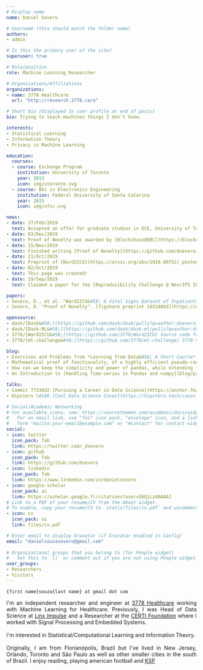 ```yaml
---
# Display name
name: Daniel Severo

# Username (this should match the folder name)
authors:
- admin

# Is this the primary user of the site?
superuser: true

# Role/position
role: Machine Learning Researcher

# Organizations/Affiliations
organizations:
- name: 3778 Healthcare
  url: "http://research.3778.care"

# Short bio (displayed in user profile at end of posts)
bio: Trying to teach machines things I don't know.

interests:
- Statistical Learning
- Information Theory
- Privacy in Machine Learning

education:
  courses:
  - course: Exchange Program
    institution: University of Toronto
    year: 2013
    icon: img/utoronto.svg
  - course: BSc in Electronics Engineering
    institution: Federal University of Santa Catarina
    year: 2015
    icon: img/ufsc.svg

news:
- date: 27/Feb/2019
  text: Accepted an offer for graduate studies in ECE, University of Toronto!
- date: 03/Dec/2019
  text: Proof of Novelty was awarded by [Blockchain@UBC](https://blockchain.ubc.ca/news/virtual-design-challenge-authenticating-and-protecting-full-motion-videos)!
- date: 15/Nov/2019
  text: Finished writing [Proof of Novelty](https://github.com/dsevero/Proof-of-Novelty).
- date: 21/Oct/2019
  text: Preprint of [Ward2ICU](https://arxiv.org/abs/1910.00752) posted on arXiv.
- date: 02/Oct/2019
  text: This page was created!
- date: 19/Sep/2019
  text: Claimed a paper for the [Reproducibility Challenge @ NeurIPS 2019](https://reproducibility-challenge.github.io/neurips2019/)

papers:
- Severo, D., et al. "Ward2ICU&#58; A Vital Signs Dataset of Inpatients from the General Ward." [arXiv preprint arXiv&#58;1910.00752 (2019)](https://arxiv.org/abs/1910.00752).
- Severo, D. "Proof of Novelty". [figshare preprint 10324883](https://doi.org/10.6084/m9.figshare.10324883.v1)

opensource:
- dask/[Dask&#58;](https://github.com/dask/dask/pulls?q=author:dsevero) Parallel computing with task scheduling
- dask/[Dask-ML&#58;](https://github.com/dask/dask-ml/pulls?q=author:dsevero) Scalable Machine Learn with Dask
- 3778/[Ward2ICU&#58;](https://github.com/3778/Ward2ICU) Source code for [arXiv preprint arXiv&#58;1910.00752 (2019)](https://arxiv.org/abs/1910.00752).
- 3778/[ml-challenge&#58;](https://github.com/3778/ml-challenge) 3778's Machine Learning Challenge.

blog:
- Exercises and Problems from *Learning from Data&#58; A Short Course* ([Problem 1.17](blog/lfd-p17))
- Mathematical proof of functionality, of a highly efficient pseudo-random number generator&#58; [The Ziggurat Method](https://github.com/dsevero/A-Report-on-the-Ziggurat-Method)
- How can we keep the simplicity and power of pandas, while extending it to be out-of-core and parallel? [Ad hoc Big Data Analysis with Dask](blog/dask)
- An Introduction to [Handling Time-series in Pandas and numpy](blog/pandas)

talks:
- Commit 77338d2 [Pursuing a Career in Data Science](https://anchor.fm/codenationdev/episodes/77338d2---Seguindo-carreira-em-Data-Science-eal947) (pt-BR)
- Hipsters \#106 [Cool Data Science Cases](https://hipsters.tech/casos-bacanas-de-data-science-hipsters-106/) (pt-BR)

# Social/Academic Networking
# For available icons, see: https://sourcethemes.com/academic/docs/widgets/#icons
#   For an email link, use "fas" icon pack, "envelope" icon, and a link in the
#   form "mailto:your-email@example.com" or "#contact" for contact widget.
social:
- icon: twitter
  icon_pack: fab
  link: https://twitter.com/_dsevero
- icon: github
  icon_pack: fab
  link: https://github.com/dsevero
- icon: linkedin
  icon_pack: fab
  link: https://www.linkedin.com/in/danielsevero
- icon: google-scholar
  icon_pack: ai
  link: https://scholar.google.fr/citations?user=5bQjLz4AAAAJ
# Link to a PDF of your resume/CV from the About widget.
# To enable, copy your resume/CV to `static/files/cv.pdf` and uncomment the lines below.  
- icon: cv
  icon_pack: ai
  link: files/cv.pdf

# Enter email to display Gravatar (if Gravatar enabled in Config)
email: "danielsouzasevero@gmail.com"
  
# Organizational groups that you belong to (for People widget)
#   Set this to `[]` or comment out if you are not using People widget.  
user_groups:
- Researchers
- Visitors
---
```

`{first name}souza{last name} at gmail dot com`

<div style="text-align: justify">
I'm an independent researcher and engineer at <a href="https://research.3778.care/">3778 Healthcare</a> working with Machine Learning for Healthcare. Previously, I was Head of Data Science at <a href="https://www.linkedin.com/showcase/linx-impulse/">Linx Impulse</a> and a Researcher at the <a href="https://www.certi.org.br/en/">CERTI Foundation</a> where I worked with Signal Processing and Embedded Systems.
<br>
<br>
I'm interested in Statistical/Computational Learning and Information Theory.
<br>
<br>
Originally, I am from Florianópolis, Brazil but I've lived in New Jersey, Orlando, Toronto and São Paulo as well as other smaller cities in the south of Brazil. I enjoy reading, playing american football and <a href="https://www.kerbalspaceprogram.com/">KSP</a>
</div>
